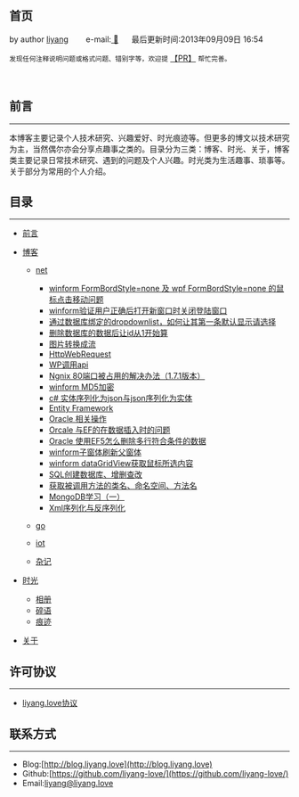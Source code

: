 ## 首页

by author [liyang](https://blog.liyang.love) &nbsp;&nbsp;&nbsp;&nbsp;&nbsp;&nbsp; e-mail:<a href="mailto:liyang@liyang.love"> 📧</a>&nbsp;&nbsp;&nbsp;&nbsp;&nbsp;&nbsp;最后更新时间:2013年09月09日 16:54

`发现任何注释说明问题或格式问题、错别字等，欢迎提` [【PR】](https://github.com/liyang-love/liyang.love.github.io/issues) `帮忙完善。`

<br />

## 前言

---


本博客主要记录个人技术研究、兴趣爱好、时光痕迹等。但更多的博文以技术研究为主，当然偶尔亦会分享点趣事之类的。目录分为三类：博客、时光、关于，博客类主要记录日常技术研究、遇到的问题及个人兴趣。时光类为生活趣事、琐事等。关于部分为常用的个人介绍。



## 目录

---

- [前言](README.md#前言)
- [博客](#)

  - [net](net.md#net)

    - [winform FormBordStyle=none  及 wpf  FormBordStyle=none  的鼠标点击移动问题](doc/blog/net/winform的鼠标点击移动问题.md#winform的鼠标点击移动问题)
    - [winform验证用户正确后打开新窗口时关闭登陆窗口](doc/blog/net/winform验证用户正确后打开新窗口时关闭登陆窗口.md)
    - [通过数据库绑定的dropdownlist，如何让其第一条默认显示请选择](doc/blog/net/通过数据库绑定的dropdownlist如何让其第一条默认显示请选择.md)
    - [删除数据库的数据后让id从1开始算](doc/blog/net/删除数据库的数据后让id从1开始算.md)
    - [图片转换成流](doc/blog/net/图片转换成流.md)
    - [HttpWebRequest](doc/blog/net/HttpWebRequest.md)
    - [WP调用api](doc/blog/net/WP调用api.md)
    - [Ngnix 80端口被占用的解决办法（1.7.1版本）](doc/blog/net/Ngnix80端口被占用的解决办法.md)
    - [winform MD5加密](doc/blog/net/winform-MD5加密.md)
    - [c# 实体序列化为json与json序列化为实体](doc/blog/net/c实体序列化为json与json序列化为实体.md)
    - [Entity Framework](doc/blog/net/EntityFramework.md)
    - [Oracle 相关操作](doc/blog/net/Oracle相关操作.md)
    - [Orcale 与EF的在数据插入时的问题](doc/blog/net/Orcale与EF的在数据插入时的问题.md)
    - [Oracle 使用EF5怎么删除多行符合条件的数据](doc/blog/net/Oracle使用EF5怎么删除多行符合条件的数据.md)
    - [winform子窗体刷新父窗体](doc/blog/net/winform子窗体刷新父窗体.md)
    - [winform dataGridView获取鼠标所选内容](doc/blog/net/winform-dataGridView获取鼠标所选内容.md)
    - [SQL创建数据库、增删查改](doc/blog/net/SQL创建数据库增删查改.md)
    - [获取被调用方法的类名、命名空间、方法名](doc/blog/net/获取被调用方法的类名命名空间方法名.md)
    - [MongoDB学习（一）](doc/blog/net/MongoDB学习一.md)
    - [Xml序列化与反序列化](doc/blog/net/Xml序列化与反序列化.md)
  - [go](go.md#go)
  - [iot](iot.md#iot)
  - [杂记](zaji.md#杂记)
- [时光](#)

  - [相册](photo.md#相册)
  - [碎语](suiyu.md#碎语)
  - [痕迹](hengji.md#痕迹)
- [关于](/doc/about/about.md#关于我)

## 许可协议

---

- [liyang.love协议](http://www.liyang.love/license)

## 联系方式

---

* Blog:[http://blog.liyang.love](http://blog.liyang.love)
* Github:[https://github.com/liyang-love/](https://github.com/liyang-love/)
* Email:[liyang@liyang.love](mailto:github#liyang.love)
